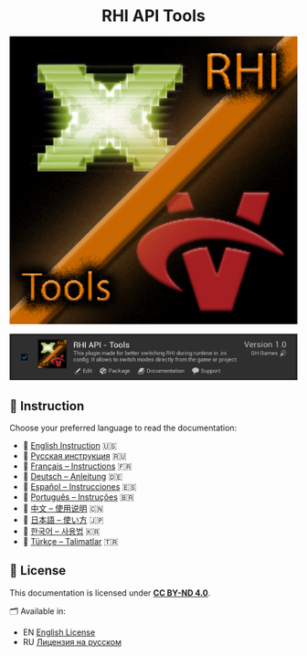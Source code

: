 <h1 align="center">RHI API Tools</h1>

<p align="center">
  <img src="Logo/RHI_API_Tools_ICON_256.png" alt="RHI API Tools Logo" width="512"/>
</p>

<p align="center">
  <img src="Images/RHI_API_Tools_PLUGIN.png" width="900"/> 
</p>

## 📖 Instruction

Choose your preferred language to read the documentation:

- 📘 [English Instruction](Docs/Instructions_EN.md) 🇺🇸  
- 📗 [Русская инструкция](Docs/Instructions_RU.md) 🇷🇺  
- 📙 [Français – Instructions](Docs/Instructions_FR.md) 🇫🇷  
- 📒 [Deutsch – Anleitung](Docs/Instructions_DE.md) 🇩🇪  
- 📕 [Español – Instrucciones](Docs/Instructions_ES.md) 🇪🇸  
- 📔 [Português – Instruções](Docs/Instructions_PT.md) 🇧🇷  
- 📓 [中文 – 使用说明](Docs/Instructions_ZH.md) 🇨🇳  
- 📔 [日本語 – 使い方](Docs/Instructions_JP.md) 🇯🇵  
- 📙 [한국어 – 사용법](Docs/Instructions_KR.md) 🇰🇷  
- 📒 [Türkçe – Talimatlar](Docs/Instructions_TR.md) 🇹🇷  

## 📜 License

This documentation is licensed under **[CC BY-ND 4.0](https://creativecommons.org/licenses/by-nd/4.0/)**.

🗂️ Available in:
- EN [English License](License/LICENSE_EN.md)
- RU [Лицензия на русском](License/LICENSE_RU.md)
